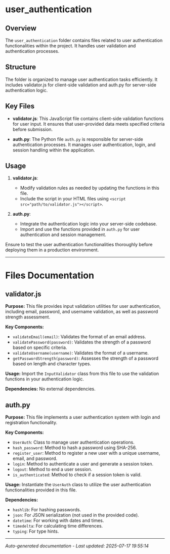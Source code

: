 # user_authentication

## Overview
The `user_authentication` folder contains files related to user authentication functionalities within the project. It handles user validation and authentication processes.

## Structure
The folder is organized to manage user authentication tasks efficiently. It includes validator.js for client-side validation and auth.py for server-side authentication logic.

## Key Files
- **validator.js**: This JavaScript file contains client-side validation functions for user input. It ensures that user-provided data meets specified criteria before submission.
  
- **auth.py**: The Python file `auth.py` is responsible for server-side authentication processes. It manages user authentication, login, and session handling within the application.

## Usage
1. **validator.js**:
   - Modify validation rules as needed by updating the functions in this file.
   - Include the script in your HTML files using `<script src="path/to/validator.js"></script>`.

2. **auth.py**:
   - Integrate the authentication logic into your server-side codebase.
   - Import and use the functions provided in `auth.py` for user authentication and session management.

Ensure to test the user authentication functionalities thoroughly before deploying them in a production environment.

---

# Files Documentation

## validator.js

**Purpose:** This file provides input validation utilities for user authentication, including email, password, and username validation, as well as password strength assessment.

**Key Components:**
- `validateEmail(email)`: Validates the format of an email address.
- `validatePassword(password)`: Validates the strength of a password based on specific criteria.
- `validateUsername(username)`: Validates the format of a username.
- `getPasswordStrength(password)`: Assesses the strength of a password based on length and character types.

**Usage:** Import the `InputValidator` class from this file to use the validation functions in your authentication logic.

**Dependencies:** No external dependencies.

## auth.py

**Purpose:** This file implements a user authentication system with login and registration functionality.

**Key Components:**
- `UserAuth`: Class to manage user authentication operations.
- `hash_password`: Method to hash a password using SHA-256.
- `register_user`: Method to register a new user with a unique username, email, and password.
- `login`: Method to authenticate a user and generate a session token.
- `logout`: Method to end a user session.
- `is_authenticated`: Method to check if a session token is valid.

**Usage:** Instantiate the `UserAuth` class to utilize the user authentication functionalities provided in this file.

**Dependencies:** 
- `hashlib`: For hashing passwords.
- `json`: For JSON serialization (not used in the provided code).
- `datetime`: For working with dates and times.
- `timedelta`: For calculating time differences.
- `typing`: For type hints.

---
*Auto-generated documentation - Last updated: 2025-07-17 19:55:14*
